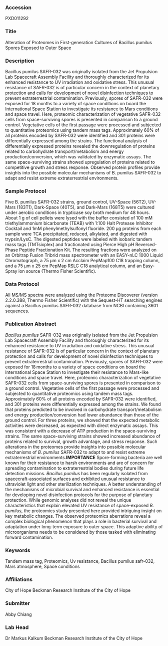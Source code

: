 ### Accession
PXD011292

### Title
Alteration of Proteomes in First-generation Cultures of Bacillus pumilus Spores Exposed to Outer Space

### Description
Bacillus pumilus SAFR-032 was originally isolated from the Jet Propulsion Lab Spacecraft Assembly Facility and thoroughly characterized for its enhanced resistance to UV irradiation and oxidative stress. This unusual resistance of SAFR-032 is of particular concern in the context of planetary protection and calls for development of novel disinfection techniques to prevent extraterrestrial contamination. Previously, spores of SAFR-032 were exposed for 18 months to a variety of space conditions on board the International Space Station to investigate its resistance to Mars conditions and space travel. Here, proteomic characterization of vegetative SAFR-032 cells from space-surviving spores is presented in comparison to a ground control. Vegetative cells of the first passage were processed and subjected to quantitative proteomics using tandem mass tags. Approximately 60% of all proteins encoded by SAFR-032 were identified and 301 proteins were differentially expressed among the strains. The functional analysis of differentially expressed proteins revealed the downregulation of proteins related to carbohydrate transport/metabolism and energy production/conversion, which was validated by enzymatic assays. The same space-surviving strains showed upregulation of proteins related to competitive growth and stress response. Observed protein profiles provide insights into the possible molecular mechanisms of B. pumilus SAFR-032 to adapt and resist extreme extraterrestrial environments.

### Sample Protocol
Five B. pumilus SAFR-032 strains, ground control, UV-Space (56T2), UV-Mars (183T1), Dark-Space (40T5), and Dark-Mars (168T5) were cultured under aerobic conditions in trypticase soy broth medium for 48 hours. About 1 g of cell pellets were lysed with the buffer consisted of 100 mM triethylammonium bicarbonate (TEAB) with 1:100 Halt Protease Inhibitor Cocktail and 1mM phenylmethylsulfonyl fluoride. 200 µg proteins from each sample were TCA precipitated, reduced, alkylated, and digested with trypsin/LysC. The digested peptides were labeled with isobaric tandem mass tags (TMTsixplex) and fractionated using Pierce High pH Reversed-Phase Peptide Fractionation Kit. The resulting fractions were analyzed on an Orbitrap Fusion Tribrid mass spectrometer with an EASY-nLC 1000 Liquid Chromatograph, a 75 μm x 2 cm Acclaim PepMap100 C18 trapping column, and a 75 μm x 25 cm PepMap RSLC C18 analytical column, and an Easy-Spray ion source (Thermo Fisher Scientific).

### Data Protocol
All MS/MS spectra were analyzed using the Proteome Discoverer (version 2.2.0.388, Thermo Fisher Scientific) with the Sequest-HT searching engines against a Bacillus pumilus SAFR-032 database from NCBI containing 3601 sequences.

### Publication Abstract
<i>Bacillus pumilus</i> SAFR-032 was originally isolated from the Jet Propulsion Lab Spacecraft Assembly Facility and thoroughly characterized for its enhanced resistance to UV irradiation and oxidative stress. This unusual resistance of SAFR-032 is of particular concern in the context of planetary protection and calls for development of novel disinfection techniques to prevent extraterrestrial contamination. Previously, spores of SAFR-032 were exposed for 18&#x2009;months to a variety of space conditions on board the International Space Station to investigate their resistance to Mars-like conditions and space travel. Here, proteomic characterization of vegetative SAFR-032 cells from space-surviving spores is presented in comparison to a ground control. Vegetative cells of the first passage were processed and subjected to quantitative proteomics using tandem mass tags. Approximately 60% of all proteins encoded by SAFR-032 were identified, and 301 proteins were differentially expressed among the strains. We found that proteins predicted to be involved in carbohydrate transport/metabolism and energy production/conversion had lower abundance than those of the ground control. For three proteins, we showed that the expected metabolic activities were decreased, as expected with direct enzymatic assays. This was consistent with a decrease of ATP production in the space-surviving strains. The same space-surviving strains showed increased abundance of proteins related to survival, growth advantage, and stress response. Such alterations in the proteomes provide insights into possible molecular mechanisms of <i>B. pumilus</i> SAFR-032 to adapt to and resist extreme extraterrestrial environments.<b>IMPORTANCE</b> Spore-forming bacteria are well known for their resistance to harsh environments and are of concern for spreading contamination to extraterrestrial bodies during future life detection missions. <i>Bacillus pumilus</i> has been regularly isolated from spacecraft-associated surfaces and exhibited unusual resistance to ultraviolet light and other sterilization techniques. A better understanding of the mechanisms of microbial survival and enhanced resistance is essential for developing novel disinfection protocols for the purpose of planetary protection. While genomic analyses did not reveal the unique characteristics that explain elevated UV resistance of space-exposed <i>B. pumilus</i>, the proteomics study presented here provided intriguing insight on key metabolic changes. The observed proteomics aberrations reveal a complex biological phenomenon that plays a role in bacterial survival and adaptation under long-term exposure to outer space. This adaptive ability of microorganisms needs to be considered by those tasked with eliminating forward contamination.

### Keywords
Tandem mass tag, Proteomics, Uv resistance, Bacillus pumilus safr-032, Mars atmosphere, Space conditions

### Affiliations
City of Hope
Beckman Research Institute of the City of Hope

### Submitter
Abby Chiang

### Lab Head
Dr Markus Kalkum
Beckman Research Institute of the City of Hope


